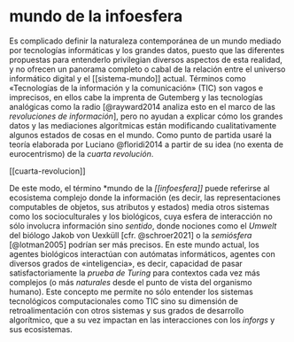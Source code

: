 # mundo de la infoesfera
Es complicado definir la naturaleza contemporánea de un mundo mediado por tecnologías informáticas y los grandes datos, puesto que las diferentes propuestas para entenderlo privilegian diversos aspectos de esta realidad, y no ofrecen un panorama completo o cabal de la relación entre el universo informático digital y el [[sistema-mundo]] actual. Términos como «Tecnologías de la información y la comunicación» (TIC) son vagos e imprecisos, en ellos cabe la imprenta de Gutemberg y las tecnologías analógicas como la radio [@rayward2014 analiza esto en el marco de las *revoluciones de información*], pero no ayudan a explicar cómo los grandes datos y las mediaciones algorítmicas están modificando cualitativamente algunos estados de cosas en el mundo. Como punto de partida usaré la teoría elaborada por Luciano @floridi2014 a partir de su idea (no exenta de eurocentrismo) de la *cuarta revolución*.

[[cuarta-revolucion]]

De este modo, el término *mundo de la *[[infoesfera]]* puede referirse al ecosistema complejo donde la información (es decir, las representaciones computables de objetos, sus atributos y estados) media otros sistemas como los socioculturales y los biológicos, cuya esfera de interacción no sólo involucra información sino *sentido*, donde nociones como el  *Umwelt* del biólogo Jakob von Uexküll [cfr. @schroer2021] o la *semiósfera* [@lotman2005] podrían ser más precisos. En este mundo actual, los agentes biológicos interactúan con autómatas informáticos, agentes con diversos grados de «inteligencia», es decir, capacidad de pasar satisfactoriamente la *prueba de Turing* para contextos cada vez más complejos (o más *naturales* desde el punto de vista del organismo humano). Este concepto me permite no sólo entender los sistemas tecnológicos computacionales como TIC sino su dimensión de retroalimentación con otros sistemas y sus grados de desarrollo algorítmico, que a su vez impactan en las interacciones con los *inforgs* y sus ecosistemas.
